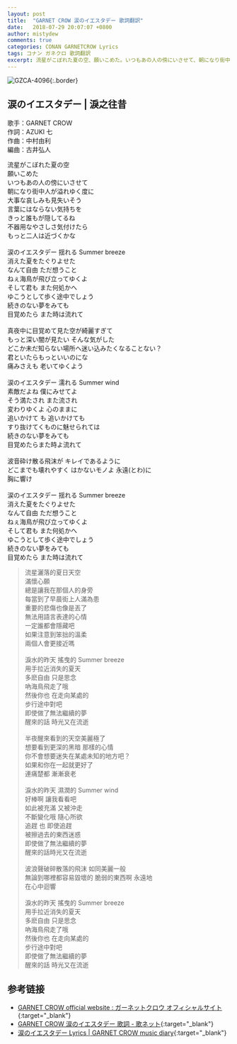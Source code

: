 ```yaml
---
layout: post
title:  "GARNET CROW 涙のイエスタデー 歌詞翻訳"
date:   2018-07-29 20:07:07 +0800
author: mistydew
comments: true
categories: CONAN GARNETCROW Lyrics
tags: コナン ガネクロ 歌詞翻訳
excerpt: 流星がこぼれた夏の空、願いこめた。いつもあの人の傍にいさせて、朝になり街中人が溢れゆく度に。
---
```

![GZCA-4096](https://raw.githubusercontent.com/mistydew/gc2/master/cover/single/GZCA-4096.jpg){:.border}

## 涙のイエスタデー | 淚之往昔

歌手：GARNET CROW<br>
作詞：AZUKI 七<br>
作曲：中村由利<br>
編曲：古井弘人

<div class="lyric-original">
<p>
流星がこぼれた夏の空<br>
願いこめた<br>
いつもあの人の傍にいさせて<br>
朝になり街中人が溢れゆく度に<br>
大事な哀しみも見失いそう<br>
言葉にはならない気持ちを<br>
きっと誰もが隠してるね<br>
不器用なやさしさ気付けたら<br>
もっと二人は近づくかな<br>
<br>
涙のイエスタデー 揺れる Summer breeze<br>
消えた夏をたぐりよせた<br>
なんて自由 ただ想うこと<br>
ねぇ海鳥が飛び立ってゆくよ<br>
そして君も また何処かへ<br>
ゆこうとして歩く途中でしょう<br>
続きのない夢をみても<br>
目覚めたら また時は流れて<br>
<br>
真夜中に目覚めて見た空が綺麗すぎて<br>
もっと深い闇が見たい そんな気がした<br>
どこか未だ知らない場所へ迷い込みたくなることない？<br>
君といたらもっといいのにな<br>
痛みさえも 老いてゆくよう<br>
<br>
涙のイエスタデー 濡れる Summer wind<br>
素敵だよね 僕にみせてよ<br>
そう満たされ また流され<br>
変わりゆくよ 心のままに<br>
追いかけて も 追いかけても<br>
すり抜けてくものに魅せられては<br>
続きのない夢をみても<br>
目覚めたらまた時よ流れて<br>
<br>
波音砕け散る飛沫が キレイであるように<br>
どこまでも壊れやすく はかないモノよ 永遠(とわ)に<br>
胸に響け<br>
<br>
涙のイエスタデー 揺れる Summer breeze<br>
消えた夏をたぐりよせた<br>
なんて自由 ただ想うこと<br>
ねぇ海鳥が飛び立ってゆくよ<br>
そして君も また何処かへ<br>
ゆこうとして歩く途中でしょう<br>
続きのない夢をみても<br>
目覚めたら また時は流れて
</p>
</div>

<div class="lyric-translation">
<blockquote>
流星灑落的夏日天空<br>
滿懷心願<br>
總是讓我在那個人的身旁<br>
每當到了早晨街上人滿為患<br>
重要的悲傷也像是丟了<br>
無法用語言表達的心情<br>
一定誰都會隱藏吧<br>
如果注意到笨拙的溫柔<br>
兩個人會更接近嗎<br>
<br>
淚水的昨天 搖曳的 Summer breeze<br>
用手拉近消失的夏天<br>
多麽自由 只是思念<br>
吶海鳥飛走了哦<br>
然後你也 在走向某處的<br>
步行途中對吧<br>
即使做了無法繼續的夢<br>
醒來的話 時光又在流逝<br>
<br>
半夜醒來看到的天空美麗極了<br>
想要看到更深的黑暗 那樣的心情<br>
你不會想要迷失在某處未知的地方吧？<br>
如果和你在一起就更好了<br>
連痛楚都 漸漸衰老<br>
<br>
淚水的昨天 濕潤的 Summer wind<br>
好棒啊 讓我看看吧<br>
如此被充滿 又被沖走<br>
不斷變化哦 隨心所欲<br>
追趕 也 即使追趕<br>
被擦過去的東西迷惑<br>
即使做了無法繼續的夢<br>
醒來的話時光又在流逝<br>
<br>
波浪聲破碎散落的飛沫 如同美麗一般<br>
無論到哪裡都容易毀壞的 脆弱的東西啊 永遠地<br>
在心中迴響<br>
<br>
淚水的昨天 搖曳的 Summer breeze<br>
用手拉近消失的夏天<br>
多麽自由 只是思念<br>
吶海鳥飛走了哦<br>
然後你也 在走向某處的<br>
步行途中對吧<br>
即使做了無法繼續的夢<br>
醒來的話 時光又在流逝
</blockquote>
</div>

## 参考链接

* [GARNET CROW official website : ガーネットクロウ オフィシャルサイト](http://www.garnetcrow.com){:target="_blank"}
* [GARNET CROW 涙のイエスタデー 歌詞 - 歌ネット](https://www.uta-net.com/song/55020){:target="_blank"}
* [涙のイエスタデー Lyrics \| GARNET CROW music diary](https://mistydew.github.io/gc/lyrics/original/涙のイエスタデー.html){:target="_blank"}
